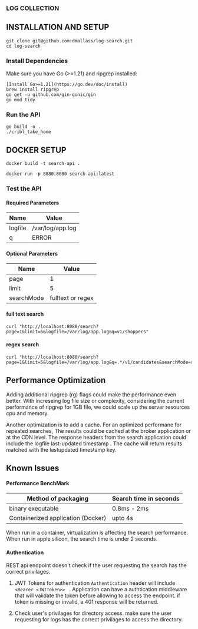 ### LOG COLLECTION

## INSTALLATION AND SETUP

```
git clone git@github.com:dmallass/log-search.git
cd log-search
```

### Install Dependencies

Make sure you have Go (>=1.21) and ripgrep installed:
```
[Install Go>=1.21](https://go.dev/doc/install)
brew install ripgrep
go get -u github.com/gin-gonic/gin
go mod tidy
```

### Run the API

```
go build -o .
./cribl_take_home
```

## DOCKER SETUP

```
docker build -t search-api .

docker run -p 8080:8080 search-api:latest
```

### Test the API

#### Required Parameters

| Name | Value |
| --- | --- |
| logfile    |  /var/log/app.log |
|  q         |  ERROR       |


#### Optional Parameters 

| Name | Value  |
| --- | --- |
| page         |  1         |
| limit        |  5         |
| searchMode   | fulltext or regex |

#### full text search
```
curl "http://localhost:8080/search?page=1&limit=5&logfile=/var/log/app.log&q=v1/shoppers"
```
#### regex search
```
curl "http://localhost:8080/search?page=1&limit=5&logfile=/var/log/app.log&q=.*/v1/candidates&searchMode=regex"

```

## Performance Optimization

Adding additional ripgrep (rg) flags could make the performance even better. With increseing log file size or complexity, considering the current performance of ripgrep for 1GB file, we could scale up the server resources cpu and memory.

Another optimization is to add a cache. For an optimized performane for repeated searches, The results could be cached at the broker application or at the CDN level. The response headers from the search application could include the logfile last-updated timestamp . The cache will return results matched with the lastupdated timestamp key. 

## Known Issues

#### Performance BenchMark

| Method of packaging | Search time in seconds | 
| ---- | -----| 
| binary executable | 0.8ms - 2ms |
| Containerized application (Docker) | upto 4s |

When run in a container, virtualization is affecting the search performance. When run in apple silicon, the search time is under 2 seconds.

#### Authentication

REST api endpoint doesn't check if the user requesting the search has the correct privilages. 

1. JWT Tokens for authentication
```Authentication``` header will include ```<Bearer <JWTToken>> ``` . Application can have a authtication middleware that will validate the token before allowing to access the endpoint. if token is missing or invalid, a 401 response will be returned. 

2. Check user's privilages for directory access. make sure the user requesting for logs has the correct privilages to access the directory. 
